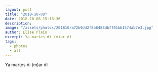 ```yaml
---
layout: post
title: "2018-10-08"
date: 2018-10-08 15:18:36
description: 
image: "/assets/photos/201810/a72b9dd2f8b8488dbff01bb1574ab7e3.jpg"
author: Elise Plain
excerpt: Ya martes di (m)ar dí
tags: 
  - photos
  - all
---
```


Ya martes di (m)ar dí
<p></p>
